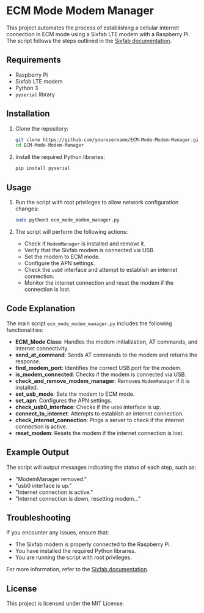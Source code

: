 # ECM Mode Modem Manager

This project automates the process of establishing a cellular internet connection in ECM mode using a Sixfab LTE modem with a Raspberry Pi. The script follows the steps outlined in the [Sixfab documentation](https://docs.sixfab.com/page/cellular-internet-connection-in-ecm-mode).

## Requirements

- Raspberry Pi
- Sixfab LTE modem
- Python 3
- `pyserial` library

## Installation

1. Clone the repository:

    ```sh
    git clone https://github.com/yourusername/ECM-Mode-Modem-Manager.git
    cd ECM-Mode-Modem-Manager
    ```

2. Install the required Python libraries:

    ```sh
    pip install pyserial
    ```

## Usage

1. Run the script with root privileges to allow network configuration changes:

    ```sh
    sudo python3 ecm_mode_modem_manager.py
    ```

2. The script will perform the following actions:
    - Check if `ModemManager` is installed and remove it.
    - Verify that the Sixfab modem is connected via USB.
    - Set the modem to ECM mode.
    - Configure the APN settings.
    - Check the `usb0` interface and attempt to establish an internet connection.
    - Monitor the internet connection and reset the modem if the connection is lost.

## Code Explanation

The main script `ecm_mode_modem_manager.py` includes the following functionalities:

- **ECM_Mode Class**: Handles the modem initialization, AT commands, and internet connectivity.
- **send_at_command**: Sends AT commands to the modem and returns the response.
- **find_modem_port**: Identifies the correct USB port for the modem.
- **is_modem_connected**: Checks if the modem is connected via USB.
- **check_and_remove_modem_manager**: Removes `ModemManager` if it is installed.
- **set_usb_mode**: Sets the modem to ECM mode.
- **set_apn**: Configures the APN settings.
- **check_usb0_interface**: Checks if the `usb0` interface is up.
- **connect_to_internet**: Attempts to establish an internet connection.
- **check_internet_connection**: Pings a server to check if the internet connection is active.
- **reset_modem**: Resets the modem if the internet connection is lost.

## Example Output

The script will output messages indicating the status of each step, such as:

- "ModemManager removed."
- "usb0 interface is up."
- "Internet connection is active."
- "Internet connection is down, resetting modem..."

## Troubleshooting

If you encounter any issues, ensure that:
- The Sixfab modem is properly connected to the Raspberry Pi.
- You have installed the required Python libraries.
- You are running the script with root privileges.

For more information, refer to the [Sixfab documentation](https://docs.sixfab.com/page/cellular-internet-connection-in-ecm-mode).

## License

This project is licensed under the MIT License.
